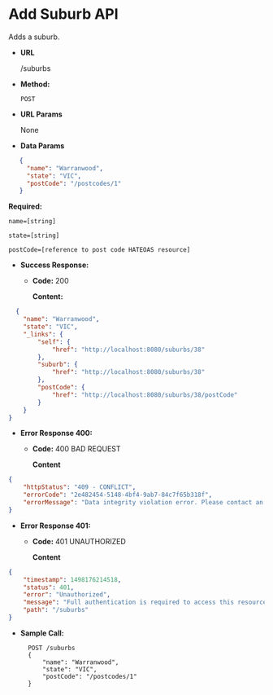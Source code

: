 # Add Suburb API

Adds a suburb.

* **URL**

  /suburbs

* **Method:**

  `POST`

*  **URL Params**

   None 
   
* **Data Params**

```json
   {
     "name": "Warranwood",
     "state": "VIC",
     "postCode": "/postcodes/1"
   }
```
  
  **Required:**

  `name=[string]`
  
  `state=[string]`
  
  `postCode=[reference to post code HATEOAS resource]`
  

* **Success Response:**
  * **Code:** 200
  
    **Content:** 
    
```json
  {
    "name": "Warranwood",
    "state": "VIC",
    "_links": {
        "self": {
            "href": "http://localhost:8080/suburbs/38"
        },
        "suburb": {
            "href": "http://localhost:8080/suburbs/38"
        },
        "postCode": {
            "href": "http://localhost:8080/suburbs/38/postCode"
        }
    }
}
```
 
* **Error Response 400:**
  
  * **Code:** 400 BAD REQUEST

    **Content**
```json    
{
    "httpStatus": "409 - CONFLICT",
    "errorCode": "2e482454-5148-4bf4-9ab7-84c7f65b318f",
    "errorMessage": "Data integrity violation error. Please contact an administrator and quote '2e482454-5148-4bf4-9ab7-84c7f65b318f'"
}
```


* **Error Response 401:**
  
  * **Code:** 401 UNAUTHORIZED

    **Content**
```json
{
    "timestamp": 1498176214518,
    "status": 401,
    "error": "Unauthorized",
    "message": "Full authentication is required to access this resource",
    "path": "/suburbs"
}   
```


* **Sample Call:**
  ```
    POST /suburbs
    {
 		"name": "Warranwood",
  		"state": "VIC",
  		"postCode": "/postcodes/1"
    }
  ```